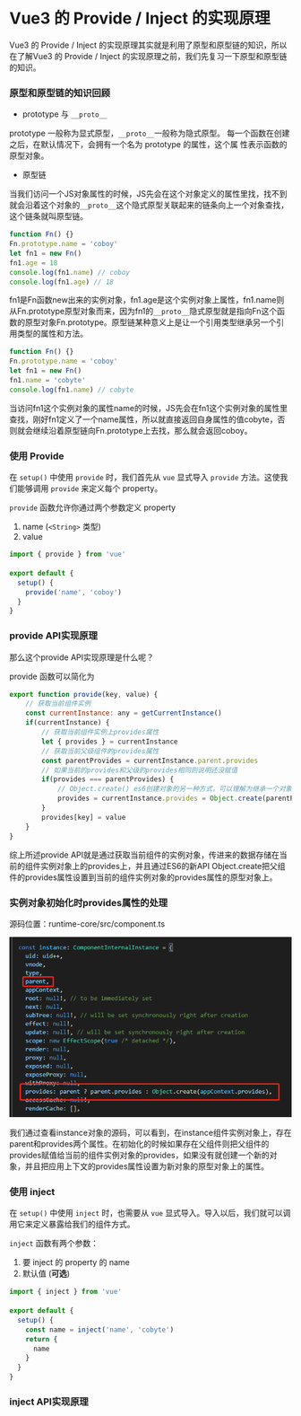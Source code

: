 # Vue3 的 Provide / Inject 的实现原理

Vue3 的 Provide / Inject 的实现原理其实就是利用了原型和原型链的知识，所以在了解Vue3 的 Provide / Inject 的实现原理之前，我们先复习一下原型和原型链的知识。

### 原型和原型链的知识回顾

-  prototype 与 `__proto__`


prototype 一般称为显式原型，`__proto__`一般称为隐式原型。 每一个函数在创建之后，在默认情况下，会拥有一个名为 prototype 的属性，这个属 性表示函数的原型对象。

- 原型链 

当我们访问一个JS对象属性的时候，JS先会在这个对象定义的属性里找，找不到就会沿着这个对象的`__proto__`这个隐式原型关联起来的链条向上一个对象查找，这个链条就叫原型链。

```javascript
function Fn() {}
Fn.prototype.name = 'coboy'
let fn1 = new Fn()
fn1.age = 18
console.log(fn1.name) // coboy
console.log(fn1.age) // 18
```

fn1是Fn函数new出来的实例对象，fn1.age是这个实例对象上属性，fn1.name则从Fn.prototype原型对象而来，因为fn1的`__proto__`隐式原型就是指向Fn这个函数的原型对象Fn.prototype。原型链某种意义上是让一个引用类型继承另一个引用类型的属性和方法。

```javascript
function Fn() {}
Fn.prototype.name = 'coboy'
let fn1 = new Fn()
fn1.name = 'cobyte'
console.log(fn1.name) // cobyte
```

当访问fn1这个实例对象的属性name的时候，JS先会在fn1这个实例对象的属性里查找，刚好fn1定义了一个name属性，所以就直接返回自身属性的值cobyte，否则就会继续沿着原型链向Fn.prototype上去找，那么就会返回coboy。

### 使用 Provide

在 `setup()` 中使用 `provide` 时，我们首先从 `vue` 显式导入 `provide` 方法。这使我们能够调用 `provide` 来定义每个 property。

`provide` 函数允许你通过两个参数定义 property

1. name (`<String>` 类型)
2. value

```javascript
import { provide } from 'vue'

export default {
  setup() {
    provide('name', 'coboy')
  }
}
```

### provide API实现原理

那么这个provide API实现原理是什么呢？

provide 函数可以简化为

```javascript
export function provide(key, value) {
    // 获取当前组件实例
    const currentInstance: any = getCurrentInstance()
    if(currentInstance) {
        // 获取当前组件实例上provides属性
        let { provides } = currentInstance
        // 获取当前父级组件的provides属性
        const parentProvides = currentInstance.parent.provides
        // 如果当前的provides和父级的provides相同则说明还没赋值
        if(provides === parentProvides) {
            // Object.create() es6创建对象的另一种方式，可以理解为继承一个对象, 添加的属性是在原型下。
            provides = currentInstance.provides = Object.create(parentProvides)
        }
        provides[key] = value
    }
}
```

综上所述provide API就是通过获取当前组件的实例对象，传进来的数据存储在当前的组件实例对象上的provides上，并且通过ES6的新API Object.create把父组件的provides属性设置到当前的组件实例对象的provides属性的原型对象上。

### 实例对象初始化时provides属性的处理

源码位置：runtime-core/src/component.ts

 ![](./images/provide-inject01.png)

我们通过查看instance对象的源码，可以看到，在instance组件实例对象上，存在parent和provides两个属性。在初始化的时候如果存在父组件则把父组件的provides赋值给当前的组件实例对象的provides，如果没有就创建一个新的对象，并且把应用上下文的provides属性设置为新对象的原型对象上的属性。

### 使用 inject

在 `setup()` 中使用 `inject` 时，也需要从 `vue` 显式导入。导入以后，我们就可以调用它来定义暴露给我们的组件方式。

`inject` 函数有两个参数：

1. 要 inject 的 property 的 name
2. 默认值 (**可选**)

```javascript
import { inject } from 'vue'

export default {
  setup() {
    const name = inject('name', 'cobyte')
    return {
      name
    }
  }
}
```

### inject API实现原理

